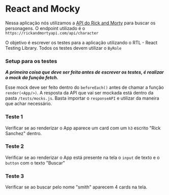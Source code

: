 # React and Mocky

Nessa aplicação nós utilizamos a [API do Rick and Morty](https://rickandmortyapi.com/) para buscar os personagens. O endpoint utilizado é o `https://rickandmortyapi.com/api/character` 

O objetivo é escrever os testes para a aplicação utilizando o RTL - React Testing Library. Todos os testes devem utilizar o `ByRole`
  

### Setup para os testes  
  
***A primeira coisa que deve ser feita antes de escrever os testes, é realizar o mock da função fetch.***   

Esse mock deve ser feito dentro do `beforeEach()` antes de chamar a função `render(<App/>)`. A resposta da API que vai ser mockada está dentro da pasta `/tests/mocks.js`. Basta importar o `responseAPI` e utilizar da maneira que achar necessário.  
  
  
    
### Teste 1

Verificar se ao renderizar o App aparece um card com um `h3` escrito "Rick Sanchez" dentro.  

### Teste 2

Verificar se ao renderizar o App está presente na tela o `input` de texto e o `button` com o texto "Buscar"  

### Teste 3  

Verificar se ao buscar pelo nome "smith" aparecem 4 cards na tela.
